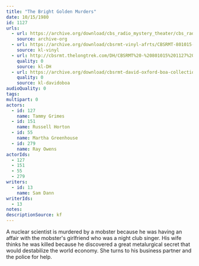 ```yaml
---
title: "The Bright Golden Murders"
date: 10/15/1980
id: 1127
urls: 
  - url: https://archive.org/download/cbs_radio_mystery_theater/cbs_radio_mystery_theater-1101-1150.zip/cbs_radio_mystery_theater-1101-1150%2Fcbsrmt_1127_the_bright_golden_murders.mp3
    source: archive-org
  - url: https://archive.org/download/cbsrmt-vinyl-afrts/CBSRMT-801015-1127-The-Bright-Golden-Murders_afrts.mp3
    source: kl-vinyl
  - url: http://cbsrmt.thelongtrek.com/DH/CBSRMT%20-%20801015%201127%20The%20Bright%20Golden%20Murders_dh.mp3
    quality: 0
    source: kl-DH
  - url: https://archive.org/download/cbsrmt-david-oxford-boa-collection/CBSRMT-801015-1127-The-Bright-Golden-Murders-(AFRTS)-(256-44)-{BoA}.mp3
    quality: 0
    source: kl-davidoboa
audioQuality: 0
tags: 
multipart: 0
actors:  
  - id: 127
    name: Tammy Grimes  
  - id: 151
    name: Russell Horton  
  - id: 55
    name: Martha Greenhouse  
  - id: 279
    name: Ray Owens
actorIds:  
  - 127  
  - 151  
  - 55  
  - 279
writers:  
  - id: 13
    name: Sam Dann
writerIds:  
  - 13
notes: 
descriptionSource: kf
---
```

A nuclear scientist is murdered by a mobster because he was having an affair with the mobster's girlfriend who was a night club singer. His wife thinks he was killed because he discovered a great metalurgical secret that would destabilize the world economy. She turns to his business partner and the police for help.